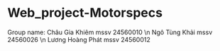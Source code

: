 # Web_project-Motorspecs
Group name:
Châu Gia Khiêm mssv 24560010 \n
Ngô Tùng Khải mssv 24560026 \n
Lương Hoàng Phát mssv 24560012 
